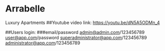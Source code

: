 # Arrabelle
Luxury Apartments
##Youtube video link: https://youtu.be/dN5A5ODMn_4

##Users login:
 ###email/password
  admin@admin.com/123456789
  user@app.com/password
  superadministrator@app.com/123456789
  administrator@app.com/123456789
